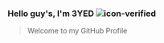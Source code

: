 ### Hello guy's, I'm 3YED ![icon-verified](https://img.icons8.com/color/20/verified-account--v1.png)
> Welcome to my GitHub Profile




